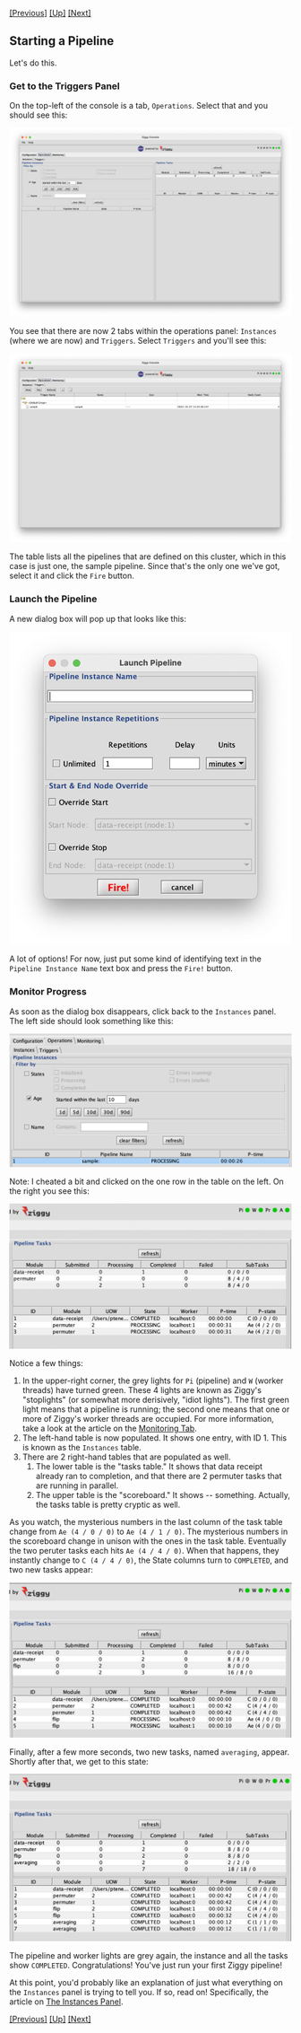 [[Previous]](ziggy-gui.md)
[[Up]](ziggy-gui.md)
[[Next]](instances-panel.md)

## Starting a Pipeline

Let's do this.

### Get to the Triggers Panel

On the top-left of the console is a tab, `Operations`. Select that and you should see this:

![](images/ops-panel.png)

You see that there are now 2 tabs within the operations panel: `Instances` (where we are now) and `Triggers`. Select `Triggers` and you'll see this:

![](images/triggers.png)

The table lists all the pipelines that are defined on this cluster, which in this case is just one, the sample pipeline. Since that's the only one we've got, select it and click the `Fire` button.

### Launch the Pipeline

A new dialog box will pop up that looks like this:

<img src="images/fire-trigger.png" style="width:15cm;"/>

A lot of options! For now, just put some kind of identifying text in the `Pipeline Instance Name` text box and press the `Fire!` button.

### Monitor Progress

As soon as the dialog box disappears, click back to the `Instances` panel. The left side should look something like this:

![](images/instances-running.png)

Note: I cheated a bit and clicked on the one row in the table on the left. On the right you see this:

![permuter-tasks](images/permuter-tasks.png)

Notice a few things:

1. In the upper-right corner, the grey lights for `Pi` (pipeline) and `W` (worker threads) have turned green. These 4 lights are known as Ziggy's "stoplights" (or somewhat more derisively, "idiot lights"). The first green light means that a pipeline is running; the second one means that one or more of Ziggy's worker threads are occupied. For more information, take a look at the article on the [Monitoring Tab](monitoring.md).
2. The left-hand table is now populated. It shows one entry, with ID 1. This is known as the `Instances` table.
3. There are 2 right-hand tables that are populated as well.
   1. The lower table is the "tasks table." It shows that data receipt already ran to completion, and that there are 2 permuter tasks that are running in parallel.
   2. The upper table is the "scoreboard." It shows -- something. Actually, the tasks table is pretty cryptic as well.

As you watch, the mysterious numbers in the last column of the task table change from `Ae (4 / 0 / 0)` to `Ae (4 / 1 / 0)`. The mysterious numbers in the scoreboard change in unison with the ones in the task table. Eventually the two peruter tasks each hits `Ae (4 / 4 / 0)`. When that happens, they instantly change to `C (4 / 4 / 0)`, the State columns turn to `COMPLETED`, and two new tasks appear:

![flip-tasks](images/flip-tasks.png)

Finally, after a few more seconds, two new tasks, named `averaging`, appear. Shortly after that, we get to this state:

![tasks-done](images/tasks-done.png)

The pipeline and worker lights are grey again, the instance and all the tasks show `COMPLETED`. Congratulations! You've just run your first Ziggy pipeline!

At this point, you'd probably like an explanation of just what everything on the `Instances` panel is trying to tell you. If so, read on! Specifically, the article on [The Instances Panel](instances-panel.md).

[[Previous]](ziggy-gui.md)
[[Up]](ziggy-gui.md)
[[Next]](instances-panel.md)

